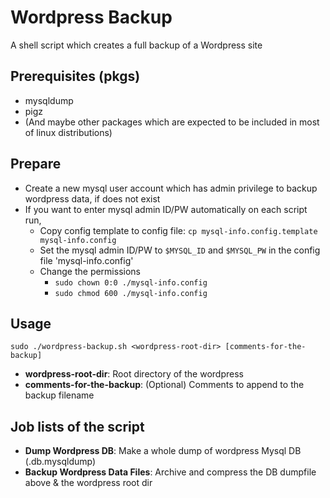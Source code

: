 # Wordpress Backup
A shell script which creates a full backup of a Wordpress site
## Prerequisites (pkgs)
  - mysqldump
  - pigz
  - (And maybe other packages which are expected to be included in most of linux distributions)
## Prepare
  - Create a new mysql user account which has admin privilege to backup wordpress data, if does not exist
  - If you want to enter mysql admin ID/PW automatically on each script run,
    - Copy config template to config file: `cp mysql-info.config.template mysql-info.config`
    - Set the mysql admin ID/PW to `$MYSQL_ID` and `$MYSQL_PW` in the config file 'mysql-info.config'
    - Change the permissions
      - `sudo chown 0:0 ./mysql-info.config`
      - `sudo chmod 600 ./mysql-info.config`
## Usage
`sudo ./wordpress-backup.sh <wordpress-root-dir> [comments-for-the-backup]`
  - **wordpress-root-dir**: Root directory of the wordpress
  - **comments-for-the-backup**: (Optional) Comments to append to the backup filename
## Job lists of the script
  - **Dump Wordpress DB**: Make a whole dump of wordpress Mysql DB (.db.mysqldump)
  - **Backup Wordpress Data Files**: Archive and compress the DB dumpfile above & the wordpress root dir

